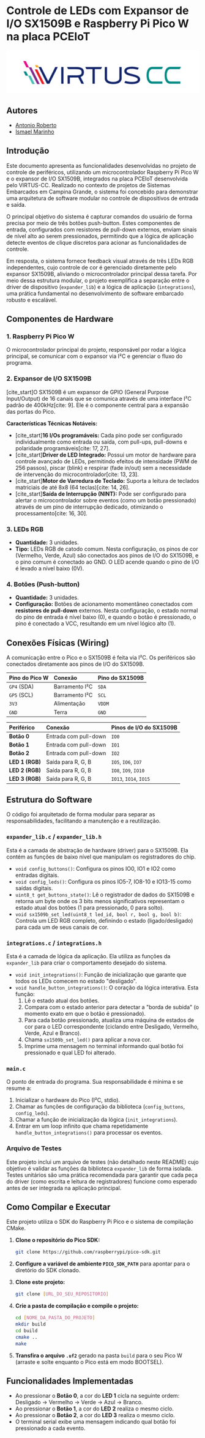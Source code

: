 # Controle de LEDs com Expansor de I/O SX1509B e Raspberry Pi Pico W na placa PCEIoT
<p align="center">
  <img src="images/VirtusCC.png" />
</p>

## Autores

- [Antonio Roberto](https://github.com/antoniojunior2222)
- [Ismael Marinho](https://github.com/smalljooj)

## Introdução

Este documento apresenta as funcionalidades desenvolvidas no projeto de controle de periféricos, utilizando um microcontrolador Raspberry Pi Pico W e o expansor de I/O SX1509B, integrados na placa PCEIoT desenvolvida pelo VIRTUS-CC. Realizado no contexto de projetos de Sistemas Embarcados em Campina Grande, o sistema foi concebido para demonstrar uma arquitetura de software modular no controle de dispositivos de entrada e saída.

O principal objetivo do sistema é capturar comandos do usuário de forma precisa por meio de três botões push-button. Estes componentes de entrada, configurados com resistores de pull-down externos, enviam sinais de nível alto ao serem pressionados, permitindo que a lógica de aplicação detecte eventos de clique discretos para acionar as funcionalidades de controle.

Em resposta, o sistema fornece feedback visual através de três LEDs RGB independentes, cujo controle de cor é gerenciado diretamente pelo expansor SX1509B, aliviando o microcontrolador principal dessa tarefa. Por meio dessa estrutura modular, o projeto exemplifica a separação entre o driver de dispositivo (`expander_lib`) e a lógica de aplicação (`integrations`), uma prática fundamental no desenvolvimento de software embarcado robusto e escalável.

## Componentes de Hardware

### 1\. Raspberry Pi Pico W

O microcontrolador principal do projeto, responsável por rodar a lógica principal, se comunicar com o expansor via I²C e gerenciar o fluxo do programa.

### 2\. Expansor de I/O SX1509B

[cite\_start]O SX1509B é um expansor de GPIO (General Purpose Input/Output) de 16 canais que se comunica através de uma interface I²C padrão de 400kHz[cite: 9]. Ele é o componente central para a expansão das portas do Pico.

**Características Técnicas Notáveis:**

  * [cite\_start]**16 I/Os programáveis:** Cada pino pode ser configurado individualmente como entrada ou saída, com pull-ups, pull-downs e polaridade programáveis[cite: 17, 27].
  * [cite\_start]**Driver de LED Integrado:** Possui um motor de hardware para controle avançado de LEDs, permitindo efeitos de intensidade (PWM de 256 passos), piscar (blink) e respirar (fade in/out) sem a necessidade de intervenção do microcontrolador[cite: 13, 23].
  * [cite\_start]**Motor de Varredura de Teclado:** Suporta a leitura de teclados matriciais de até 8x8 (64 teclas)[cite: 14, 26].
  * [cite\_start]**Saída de Interrupção (NINT):** Pode ser configurado para alertar o microcontrolador sobre eventos (como um botão pressionado) através de um pino de interrupção dedicado, otimizando o processamento[cite: 16, 30].

### 3\. LEDs RGB

  * **Quantidade:** 3 unidades.
  * **Tipo:** LEDs RGB de catodo comum. Nesta configuração, os pinos de cor (Vermelho, Verde, Azul) são conectados aos pinos de I/O do SX1509B, e o pino comum é conectado ao GND. O LED acende quando o pino de I/O é levado a nível baixo (0V).

### 4\. Botões (Push-button)

  * **Quantidade:** 3 unidades.
  * **Configuração:** Botões de acionamento momentâneo conectados com **resistores de pull-down** externos. Nesta configuração, o estado normal do pino de entrada é nível baixo (0), e quando o botão é pressionado, o pino é conectado a VCC, resultando em um nível lógico alto (1).

## Conexões Físicas (Wiring)

A comunicação entre o Pico e o SX1509B é feita via I²C. Os periféricos são conectados diretamente aos pinos de I/O do SX1509B.

| Pino do Pico W | Conexão       | Pino do SX1509B |
| :------------- | :------------ | :-------------- |
| `GP4` (SDA)    | Barramento I²C | `SDA`           |
| `GP5` (SCL)    | Barramento I²C | `SCL`           |
| `3V3`          | Alimentação   | `VDDM`          |
| `GND`          | Terra         | `GND`           |

| Periférico      | Conexão                    | Pinos de I/O do SX1509B |
| :-------------- | :------------------------- | :---------------------- |
| **Botão 0** | Entrada com pull-down      | `IO0`                   |
| **Botão 1** | Entrada com pull-down      | `IO1`                   |
| **Botão 2** | Entrada com pull-down      | `IO2`                   |
| **LED 1 (RGB)** | Saída para R, G, B         | `IO5`, `IO6`, `IO7`     |
| **LED 2 (RGB)** | Saída para R, G, B         | `IO8`, `IO9`, `IO10`    |
| **LED 3 (RGB)** | Saída para R, G, B         | `IO13`, `IO14`, `IO15`  |

## Estrutura do Software

O código foi arquitetado de forma modular para separar as responsabilidades, facilitando a manutenção e a reutilização.

### `expander_lib.c` / `expander_lib.h`

Esta é a camada de abstração de hardware (driver) para o SX1509B. Ela contém as funções de baixo nível que manipulam os registradores do chip.

  * `void config_buttons()`: Configura os pinos IO0, IO1 e IO2 como entradas digitais.
  * `void config_leds()`: Configura os pinos IO5-7, IO8-10 e IO13-15 como saídas digitais.
  * `uint8_t get_buttons_state()`: Lê o registrador de dados do SX1509B e retorna um byte onde os 3 bits menos significativos representam o estado atual dos botões (1 para pressionado, 0 para solto).
  * `void sx1509b_set_led(uint8_t led_id, bool r, bool g, bool b)`: Controla um LED RGB completo, definindo o estado (ligado/desligado) para cada um de seus canais de cor.

### `integrations.c` / `integrations.h`

Esta é a camada de lógica da aplicação. Ela utiliza as funções da `expander_lib` para criar o comportamento desejado do sistema.

  * `void init_integrations()`: Função de inicialização que garante que todos os LEDs comecem no estado "desligado".
  * `void handle_button_integrations()`: O coração da lógica interativa. Esta função:
    1.  Lê o estado atual dos botões.
    2.  Compara com o estado anterior para detectar a "borda de subida" (o momento exato em que o botão é pressionado).
    3.  Para cada botão pressionado, atualiza uma máquina de estados de cor para o LED correspondente (ciclando entre Desligado, Vermelho, Verde, Azul e Branco).
    4.  Chama `sx1509b_set_led()` para aplicar a nova cor.
    5.  Imprime uma mensagem no terminal informando qual botão foi pressionado e qual LED foi alterado.

### `main.c`

O ponto de entrada do programa. Sua responsabilidade é mínima e se resume a:

1.  Inicializar o hardware do Pico (I²C, stdio).
2.  Chamar as funções de configuração da biblioteca (`config_buttons`, `config_leds`).
3.  Chamar a função de inicialização da lógica (`init_integrations`).
4.  Entrar em um loop infinito que chama repetidamente `handle_button_integrations()` para processar os eventos.

### Arquivo de Testes

Este projeto inclui um arquivo de testes (não detalhado neste README) cujo objetivo é validar as funções da biblioteca `expander_lib` de forma isolada. Testes unitários são uma prática recomendada para garantir que cada peça do driver (como escrita e leitura de registradores) funcione como esperado antes de ser integrada na aplicação principal.

## Como Compilar e Executar

Este projeto utiliza o SDK do Raspberry Pi Pico e o sistema de compilação CMake.

1.  **Clone o repositório do Pico SDK:**

    ```bash
    git clone https://github.com/raspberrypi/pico-sdk.git
    ```

2.  **Configure a variável de ambiente `PICO_SDK_PATH`** para apontar para o diretório do SDK clonado.

3.  **Clone este projeto:**

    ```bash
    git clone [URL_DO_SEU_REPOSITORIO]
    ```

4.  **Crie a pasta de compilação e compile o projeto:**

    ```bash
    cd [NOME_DA_PASTA_DO_PROJETO]
    mkdir build
    cd build
    cmake ..
    make
    ```

5.  **Transfira o arquivo `.uf2`** gerado na pasta `build` para o seu Pico W (arraste e solte enquanto o Pico está em modo BOOTSEL).

## Funcionalidades Implementadas

  * Ao pressionar o **Botão 0**, a cor do **LED 1** cicla na seguinte ordem: Desligado -\> Vermelho -\> Verde -\> Azul -\> Branco.
  * Ao pressionar o **Botão 1**, a cor do **LED 2** realiza o mesmo ciclo.
  * Ao pressionar o **Botão 2**, a cor do **LED 3** realiza o mesmo ciclo.
  * O terminal serial exibe uma mensagem indicando qual botão foi pressionado a cada evento.
